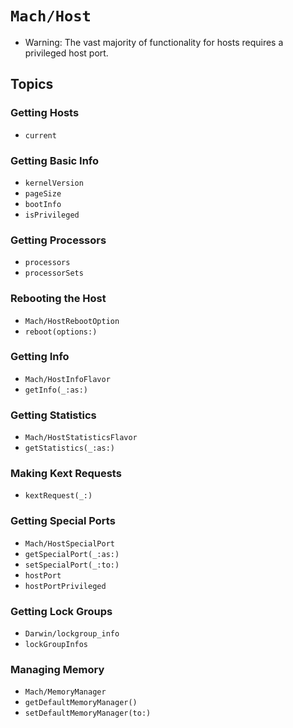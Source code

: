 # ``Mach/Host``

- Warning: The vast majority of functionality for hosts requires a privileged host port.

## Topics

### Getting Hosts

- ``current``

### Getting Basic Info

- ``kernelVersion``
- ``pageSize``
- ``bootInfo``
- ``isPrivileged``

### Getting Processors

- ``processors``
- ``processorSets``

### Rebooting the Host

- ``Mach/HostRebootOption``
- ``reboot(options:)``

### Getting Info

- ``Mach/HostInfoFlavor``
- ``getInfo(_:as:)``

### Getting Statistics

- ``Mach/HostStatisticsFlavor``
- ``getStatistics(_:as:)``

### Making Kext Requests

- ``kextRequest(_:)``

### Getting Special Ports

- ``Mach/HostSpecialPort``
- ``getSpecialPort(_:as:)``
- ``setSpecialPort(_:to:)``
- ``hostPort``
- ``hostPortPrivileged``

### Getting Lock Groups

- ``Darwin/lockgroup_info``
- ``lockGroupInfos``

### Managing Memory

- ``Mach/MemoryManager``
- ``getDefaultMemoryManager()``
- ``setDefaultMemoryManager(to:)``
